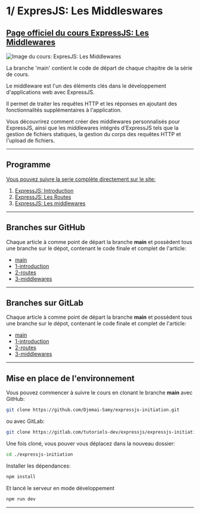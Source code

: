 # 1/ ExpresJS: Les Middleswares

## [Page officiel du cours ExpressJS: Les Middlewares](https://djemai-samy.com/posts/3.expressjs-middlewares.article)

![Image du cours: ExpresJS: Les Middlewares](https://djemai-samy.com/blog/2.programmation/2.server/4.expressjs/0.expressjs-initiation/3.expressjs-middlewares/3.expressjs-middlewares.png)

La branche 'main' contient le code de départ de chaque chapitre de la série de cours.

Le middleware est l'un des éléments clés dans le développement d'applications web avec ExpressJS.

Il permet de traiter les requêtes HTTP et les réponses en ajoutant des fonctionnalités supplémentaires à l'application.

Vous découvrirez comment créer des middlewares personnalisés pour ExpressJS, ainsi que les middlewares intégrés d'ExpressJS tels que la gestion de fichiers statiques, la gestion du corps des requêtes HTTP et l'upload de fichiers.

---

## Programme

[Vous pouvez suivre la serie complète directement sur le site:](https://djemai-samy.com/posts/0.expressjs-initiation)

1. [ExpressJS: Introduction](https://djemai-samy.com/posts/1.expressjs-introduction.article)
2. [ExpressJS: Les Routes](https://djemai-samy.com/posts/2.expressjs-routes.article)
3. [ExpressJS: Les middlewares](https://djemai-samy.com/posts/3.react-middlewares.article)

---

## Branches sur GitHub

Chaque article à comme point de départ la branche **main** et possèdent tous une branche sur le dépot, contenant le code finale et complet de l'article:

- [main](https://github.com/Djemai-Samy/expressjs-initiation)
- [1-introduction](https://github.com/Djemai-Samy/expressjs-initiation/tree/1-introduction)
- [2-routes](https://github.com/Djemai-Samy/expressjs-initiation/tree/2-routes)
- [3-middlewares](https://github.com/Djemai-Samy/expressjs-initiation/tree/3-middlewares)

---

## Branches sur GitLab

Chaque article à comme point de départ la branche **main** et possèdent tous une branche sur le dépot, contenant le code finale et complet de l'article:

- [main](https://gitlab.com/tutoriels-dev/expressjs/expressjs-initiation/1.expressjs-initiation/-/tree/main)
- [1-introduction](https://gitlab.com/tutoriels-dev/expressjs/expressjs-initiation/1.expressjs-initiation/-/tree/1-introduction)
- [2-routes](https://gitlab.com/tutoriels-dev/expressjs/expressjs-initiation/1.expressjs-initiation/-/tree/2-routes)
- [3-middlewares](https://gitlab.com/tutoriels-dev/expressjs/expressjs-initiation/1.expressjs-initiation/-/tree/3-middlewares)

---

## Mise en place de l'environnement

Vous pouvez commencer à suivre le cours en clonant le branche **main** avec GitHub:

```bash
git clone https://github.com/Djemai-Samy/expressjs-initiation.git
```

ou avec GitLab:

```bash
git clone https://gitlab.com/tutoriels-dev/expressjs/expressjs-initiation/1.expressjs-initiation/-/tree/main
```

Une fois cloné, vous pouver vous déplacez dans la nouveau dossier:

```bash
cd ./expressjs-initiation
```

Installer les dépendances:

```bash
npm install
```

Et lancé le serveur en mode développement

```bash
npm run dev
```

---
